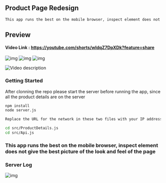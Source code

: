 ## Product Page Redesign
```bash
This app runs the best on the mobile browser, inspect element does not give the best picture of the look and feel of the page
```

## Preview

#### Video Link : https://youtube.com/shorts/wIdqZ7DpXDk?feature=share
![img](https://i.postimg.cc/NGzvzpt2/IMG-4119.png) ![img](https://i.postimg.cc/jSV0s2Ls/IMG-4120.png) ![img](https://i.postimg.cc/QN9jsR0J/IMG-4121.png)

![Video description](https://i.postimg.cc/v8PmhrDc/ezgif-com-video-to-gif.gif)


### Getting Started

After clonning the repo please start the server before running the app, since all the product details are on the server

```bash
npm install
node server.js
```


```bash
Replace the URL for the network in these two files with your IP address

cd src/ProductDetails.js
cd src/Api.js
```


### This app runs the best on the mobile browser, inspect element does not give the best picture of the look and feel of the page




### Server Log


![img](https://i.postimg.cc/xdJ6qy7h/Screenshot-2023-05-03-at-4-26-08-PM.png)

